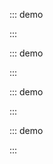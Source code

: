 ::: demo

<template>
  <lay-page limit=20 total=100 showPage></lay-page>
</template>

<script>
import { ref } from 'vue'

export default {
  setup() {

    return {
    }
  }
}
</script>

:::

::: demo

<template>
  <lay-page limit=20 total=100 ></lay-page>
</template>

<script>
import { ref } from 'vue'

export default {
  setup() {

    return {
    }
  }
}
</script>

:::

::: demo

<template>
  <lay-page limit=20 total=100 showPage theme="red"></lay-page>
  <br>
  <lay-page limit=20 total=100 showPage theme="blue"></lay-page>
  <br>
  <lay-page limit=20 total=100 showPage theme="orange"></lay-page>
</template>

<script>
import { ref } from 'vue'

export default {
  setup() {

    return {
    }
  }
}
</script>

:::

::: demo

<template>
  <lay-page limit=20 total=100 showCount showPage showLimit showRefresh showSkip></lay-page>
</template>

<script>
import { ref } from 'vue'

export default {
  setup() {

    return {
    }
  }
}
</script>

:::